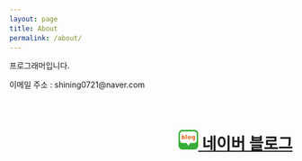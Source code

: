 ```yaml
---
layout: page
title: About
permalink: /about/
---
```


<p>프로그래머입니다.</p>

<p>이메일 주소 : shining0721@naver.com</p>
<br>
<h1><a href="https://blog.naver.com/shining0721" style="float:right;display:inline;"><img src="/assets/Image/Blog-Image.png" width="35" height="35" style="display:inline;">&nbsp;<p style="display:inline;">네이버 블로그</p></a></h1>
<br>
